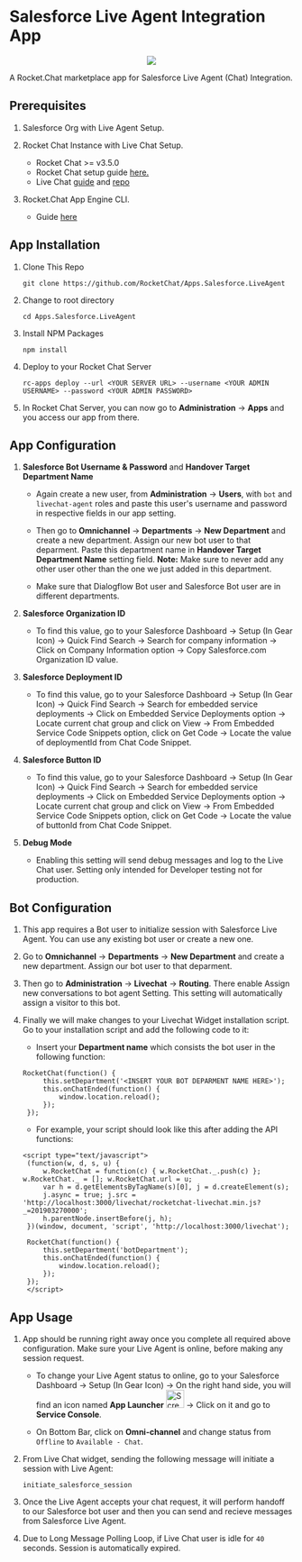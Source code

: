 # Salesforce Live Agent Integration App

<p align="center">

<img  src="https://user-images.githubusercontent.com/41849970/88032175-392e0080-cb5b-11ea-9868-b8d2526c22e2.png">

</p>

A Rocket.Chat marketplace app for Salesforce Live Agent (Chat) Integration.

## Prerequisites

1. Salesforce Org with Live Agent Setup.

2. Rocket Chat Instance with Live Chat Setup.

   - Rocket Chat >= v3.5.0
   - Rocket Chat setup guide [here.](https://docs.rocket.chat/guides/developer/quick-start)
   - Live Chat [guide](https://docs.rocket.chat/guides/administrator-guides/livechat#:~:text=Enable%20Livechat%20feature,Settings%20%3E%20Livechat%20and%20enable%20it.&text=Now%20the%20admin%20will%20have,left%20corner%20drop%20down%20menu.) and [repo](https://github.com/RocketChat/Rocket.Chat.Livechat)

3. Rocket.Chat App Engine CLI.
   - Guide [here](https://docs.rocket.chat/apps-development/getting-started#rocket-chat-app-engine-cli)

## App Installation

1. Clone This Repo

   `git clone https://github.com/RocketChat/Apps.Salesforce.LiveAgent`

1. Change to root directory

   `cd Apps.Salesforce.LiveAgent`

1. Install NPM Packages

   `npm install`

1. Deploy to your Rocket Chat Server

   `rc-apps deploy --url <YOUR SERVER URL> --username <YOUR ADMIN USERNAME> --password <YOUR ADMIN PASSWORD>`

1. In Rocket Chat Server, you can now go to **Administration** -> **Apps** and you access our app from there.

## App Configuration

1. **Salesforce Bot Username & Password** and **Handover Target Department Name**

   - Again create a new user, from **Administration** -> **Users**, with `bot` and `livechat-agent` roles and paste this user's username and password in respective fields in our app setting.

   - Then go to **Omnichannel** -> **Departments** -> **New Department** and create a new department. Assign our new bot user to that deparment. Paste this department name in **Handover Target Department Name** setting field. **Note:** Make sure to never add any other user other than the one we just added in this department.

   - Make sure that Dialogflow Bot user and Salesforce Bot user are in different departments.

1. **Salesforce Organization ID**

   - To find this value, go to your Salesforce Dashboard -> Setup (In Gear Icon) -> Quick Find Search -> Search for company information -> Click on Company Information option -> Copy Salesforce.com Organization ID value.

1. **Salesforce Deployment ID**

   - To find this value, go to your Salesforce Dashboard -> Setup (In Gear Icon) -> Quick Find Search -> Search for embedded service deployments -> Click on Embedded Service Deployments option -> Locate current chat group and click on View -> From Embedded Service Code Snippets option, click on Get Code -> Locate the value of deploymentId from Chat Code Snippet.

1. **Salesforce Button ID**

   - To find this value, go to your Salesforce Dashboard -> Setup (In Gear Icon) -> Quick Find Search -> Search for embedded service deployments -> Click on Embedded Service Deployments option -> Locate current chat group and click on View -> From Embedded Service Code Snippets option, click on Get Code -> Locate the value of buttonId from Chat Code Snippet.

1. **Debug Mode**

   - Enabling this setting will send debug messages and log to the Live Chat user. Setting only intended for Developer testing not for production.

## Bot Configuration

1. This app requires a Bot user to initialize session with Salesforce Live Agent. You can use any existing bot user or create a new one.

1. Go to **Omnichannel** -> **Departments** -> **New Department** and create a new department. Assign our bot user to that deparment.

1. Then go to **Administration** -> **Livechat** -> **Routing**. There enable Assign new conversations to bot agent Setting. This setting will automatically assign a visitor to this bot.

1. Finally we will make changes to your Livechat Widget installation script. Go to your installation script and add the following code to it:

   - Insert your **Department name** which consists the bot user in the following function:

   ```
   RocketChat(function() {
		this.setDepartment('<INSERT YOUR BOT DEPARMENT NAME HERE>');
		this.onChatEnded(function() {
			window.location.reload();
    	});
	});
   ```
   - For example, your script should look like this after adding the API functions:

   ```
   <script type="text/javascript">
	(function(w, d, s, u) {
		w.RocketChat = function(c) { w.RocketChat._.push(c) }; w.RocketChat._ = []; w.RocketChat.url = u;
		var h = d.getElementsByTagName(s)[0], j = d.createElement(s);
		j.async = true; j.src = 'http://localhost:3000/livechat/rocketchat-livechat.min.js?_=201903270000';
		h.parentNode.insertBefore(j, h);
	})(window, document, 'script', 'http://localhost:3000/livechat');

	RocketChat(function() {
		this.setDepartment('botDepartment');
		this.onChatEnded(function() {
			window.location.reload();
    	});
	});
	</script>
   ```

## App Usage

1. App should be running right away once you complete all required above configuration. Make sure your Live Agent is online, before making any session request.

   - To change your Live Agent status to online, go to your Salesforce Dashboard -> Setup (In Gear Icon) -> On the right hand side, you will find an icon named **App Launcher** <img width="32" alt="Screenshot 2020-07-08 at 9 03 50 PM" src="https://user-images.githubusercontent.com/41849970/86938913-9939a580-c15e-11ea-8544-9aefab50555b.png"> -> Click on it and go to **Service Console**.

   - On Bottom Bar, click on **Omni-channel** and change status from `Offline` to `Available - Chat`.

1. From Live Chat widget, sending the following message will initiate a session with Live Agent:

   ```
   initiate_salesforce_session
   ```

1. Once the Live Agent accepts your chat request, it will perform handoff to our Salesforce bot user and then you can send and recieve messages from Salesforce Live Agent.

1. Due to Long Message Polling Loop, if Live Chat user is idle for `40` seconds. Session is automatically expired.
